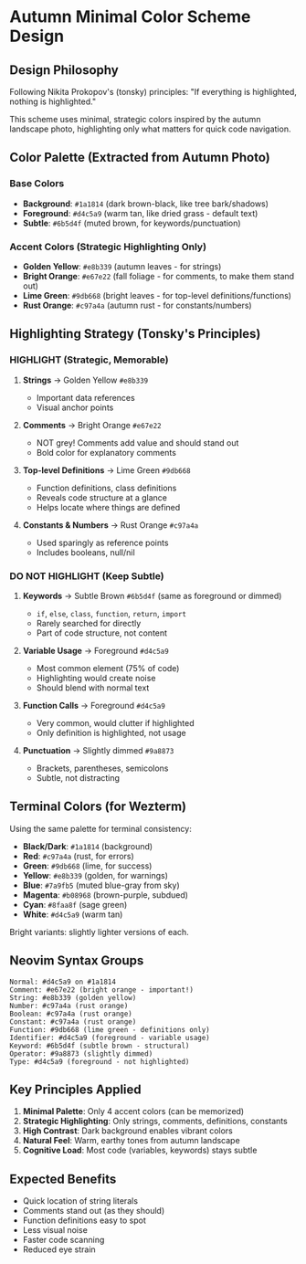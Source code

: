 # Autumn Minimal Color Scheme Design

## Design Philosophy
Following Nikita Prokopov's (tonsky) principles: "If everything is highlighted, nothing is highlighted."

This scheme uses minimal, strategic colors inspired by the autumn landscape photo, highlighting only what matters for quick code navigation.

## Color Palette (Extracted from Autumn Photo)

### Base Colors
- **Background**: `#1a1814` (dark brown-black, like tree bark/shadows)
- **Foreground**: `#d4c5a9` (warm tan, like dried grass - default text)
- **Subtle**: `#6b5d4f` (muted brown, for keywords/punctuation)

### Accent Colors (Strategic Highlighting Only)
- **Golden Yellow**: `#e8b339` (autumn leaves - for strings)
- **Bright Orange**: `#e67e22` (fall foliage - for comments, to make them stand out)
- **Lime Green**: `#9db668` (bright leaves - for top-level definitions/functions)
- **Rust Orange**: `#c97a4a` (autumn rust - for constants/numbers)

## Highlighting Strategy (Tonsky's Principles)

### HIGHLIGHT (Strategic, Memorable)
1. **Strings** → Golden Yellow `#e8b339`
   - Important data references
   - Visual anchor points

2. **Comments** → Bright Orange `#e67e22`
   - NOT grey! Comments add value and should stand out
   - Bold color for explanatory comments

3. **Top-level Definitions** → Lime Green `#9db668`
   - Function definitions, class definitions
   - Reveals code structure at a glance
   - Helps locate where things are defined

4. **Constants & Numbers** → Rust Orange `#c97a4a`
   - Used sparingly as reference points
   - Includes booleans, null/nil

### DO NOT HIGHLIGHT (Keep Subtle)
1. **Keywords** → Subtle Brown `#6b5d4f` (same as foreground or dimmed)
   - `if`, `else`, `class`, `function`, `return`, `import`
   - Rarely searched for directly
   - Part of code structure, not content

2. **Variable Usage** → Foreground `#d4c5a9`
   - Most common element (75% of code)
   - Highlighting would create noise
   - Should blend with normal text

3. **Function Calls** → Foreground `#d4c5a9`
   - Very common, would clutter if highlighted
   - Only definition is highlighted, not usage

4. **Punctuation** → Slightly dimmed `#9a8873`
   - Brackets, parentheses, semicolons
   - Subtle, not distracting

## Terminal Colors (for Wezterm)

Using the same palette for terminal consistency:

- **Black/Dark**: `#1a1814` (background)
- **Red**: `#c97a4a` (rust, for errors)
- **Green**: `#9db668` (lime, for success)
- **Yellow**: `#e8b339` (golden, for warnings)
- **Blue**: `#7a9fb5` (muted blue-gray from sky)
- **Magenta**: `#b08968` (brown-purple, subdued)
- **Cyan**: `#8faa8f` (sage green)
- **White**: `#d4c5a9` (warm tan)

Bright variants: slightly lighter versions of each.

## Neovim Syntax Groups

```
Normal: #d4c5a9 on #1a1814
Comment: #e67e22 (bright orange - important!)
String: #e8b339 (golden yellow)
Number: #c97a4a (rust orange)
Boolean: #c97a4a (rust orange)
Constant: #c97a4a (rust orange)
Function: #9db668 (lime green - definitions only)
Identifier: #d4c5a9 (foreground - variable usage)
Keyword: #6b5d4f (subtle brown - structural)
Operator: #9a8873 (slightly dimmed)
Type: #d4c5a9 (foreground - not highlighted)
```

## Key Principles Applied

1. **Minimal Palette**: Only 4 accent colors (can be memorized)
2. **Strategic Highlighting**: Only strings, comments, definitions, constants
3. **High Contrast**: Dark background enables vibrant colors
4. **Natural Feel**: Warm, earthy tones from autumn landscape
5. **Cognitive Load**: Most code (variables, keywords) stays subtle

## Expected Benefits

- Quick location of string literals
- Comments stand out (as they should)
- Function definitions easy to spot
- Less visual noise
- Faster code scanning
- Reduced eye strain
